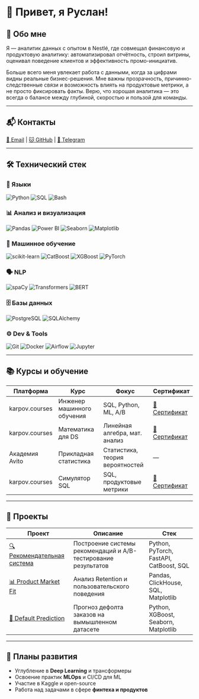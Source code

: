 # 👋 Привет, я Руслан!

## 🧠 Обо мне

Я — аналитик данных с опытом в Nestlé, где совмещал финансовую и продуктовую аналитику: автоматизировал отчётность, строил витрины, оценивал поведение клиентов и эффективность промо-инициатив.

Больше всего меня увлекает работа с данными, когда за цифрами видны реальные бизнес-решения. Мне важны прозрачность, причинно-следственные связи и возможность влиять на продуктовые метрики, а не просто фиксировать факты. Верю, что хорошая аналитика — это всегда о балансе между глубиной, скоростью и пользой для команды.

---

## 📬 Контакты

[📧 Email](mailto:ruslanprashchurovich@gmail.com) | [🐱 GitHub](https://github.com/ruslanprashchurovich) | [💬 Telegram](https://t.me/rarrisimo)

---

## 🛠️ Технический стек

### 📌 Языки

![Python](https://img.shields.io/badge/-Python-3776AB?logo=python&logoColor=white&style=flat) ![SQL](https://img.shields.io/badge/-SQL-003B57?logo=postgresql&logoColor=white&style=flat) ![Bash](https://img.shields.io/badge/-Bash-4EAA25?logo=gnubash&logoColor=white&style=flat)

### 📊 Анализ и визуализация

![Pandas](https://img.shields.io/badge/-Pandas-150458?logo=pandas&logoColor=white&style=flat) ![Power BI](https://img.shields.io/badge/-PowerBI-F2C811?logo=powerbi&logoColor=black&style=flat) ![Seaborn](https://img.shields.io/badge/-Seaborn-268BD2?style=flat) ![Matplotlib](https://img.shields.io/badge/-Matplotlib-11557C?style=flat)

### 🧠 Машинное обучение

![scikit-learn](https://img.shields.io/badge/-Scikit--Learn-F7931E?logo=scikit-learn&logoColor=white&style=flat) ![CatBoost](https://img.shields.io/badge/-CatBoost-EE9D00?style=flat) ![XGBoost](https://img.shields.io/badge/-XGBoost-1A5D78?style=flat) ![PyTorch](https://img.shields.io/badge/-PyTorch-EE4C2C?logo=pytorch&logoColor=white&style=flat)

### 🗣️ NLP

![spaCy](https://img.shields.io/badge/-spaCy-09A3D5?style=flat) ![Transformers](https://img.shields.io/badge/-Transformers-FFBF00?style=flat) ![BERT](https://img.shields.io/badge/-BERT-0081A7?style=flat)

### 🗄️ Базы данных

![PostgreSQL](https://img.shields.io/badge/-PostgreSQL-4169E1?logo=postgresql&logoColor=white&style=flat) ![SQLAlchemy](https://img.shields.io/badge/-SQLAlchemy-8C1C13?style=flat)

### ⚙️ Dev & Tools

![Git](https://img.shields.io/badge/-Git-F05032?logo=git&logoColor=white&style=flat) ![Docker](https://img.shields.io/badge/-Docker-2496ED?logo=docker&logoColor=white&style=flat) ![Airflow](https://img.shields.io/badge/-Apache%20Airflow-017CEE?logo=apacheairflow&logoColor=white&style=flat) ![Jupyter](https://img.shields.io/badge/-Jupyter-F37626?logo=jupyter&logoColor=white&style=flat)

---

## 📚 Курсы и обучение

| Платформа      | Курс                       | Фокус                           | Сертификат                                                                                    |
| -------------- | -------------------------- | ------------------------------- | --------------------------------------------------------------------------------------------- |
| karpov.courses | Инженер машинного обучения | SQL, Python, ML, A/B            | [🔗 Сертификат](https://lab.karpov.courses/certificate/b9023be0-2f86-4e3f-9fc1-c85879c7544b/) |
| karpov.courses | Математика для DS          | Линейная алгебра, мат. анализ   | [🔗 Сертификат](https://lab.karpov.courses/certificate/177b2fb0-bb74-41ed-b1ed-22c726ccc094/) |
| Академия Avito | Прикладная статистика      | Статистика, теория вероятностей | —                                                                                             |
| karpov.courses | Симулятор SQL              | SQL, продуктовые метрики        | [🔗 Сертификат](https://lab.karpov.courses/certificate/096adb63-0243-4745-8f56-ba48d7ac19fb/) |

---

## 🚀 Проекты

| Проект                                           | Описание                                                       | Стек                                    |
| ------------------------------------------------ | -------------------------------------------------------------- | --------------------------------------- |
| [🔍 Рекомендательная система](projects/Project1) | Построение системы рекомендаций и A/B-тестирование результатов | Python, PyTorch, FastAPI, CatBoost, SQL |
| [📊 Product Market Fit](projects/Project2)       | Анализ Retention и пользовательского поведения                 | Pandas, ClickHouse, SQL, Matplotlib     |
| [🍻 Default Prediction](projects/Project3)       | Прогноз дефолта заказов на вымышленном датасете                | Python, XGBoost, Seaborn, Matplotlib    |

---

## 🎯 Планы развития

- Углубление в **Deep Learning** и трансформеры
- Освоение практик **MLOps** и CI/CD для ML
- Участие в Kaggle и open-source
- Работа над задачами в сфере **финтеха и продуктов**
